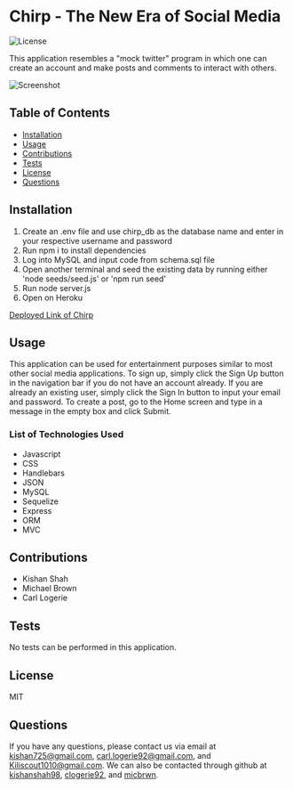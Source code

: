 # Chirp - The New Era of Social Media

![License](https://img.shields.io/badge/license-MIT-green.png)

This application resembles a "mock twitter" program in which one can create an account and make posts and comments to interact with others.

![Screenshot]()

## Table of Contents
* [Installation](#installation)
* [Usage](#usage)
* [Contributions](#contributions)
* [Tests](#tests)
* [License](#license)
* [Questions](#questions)

## Installation
1. Create an .env file and use chirp_db as the database name and enter in your respective username and password
2. Run npm i to install dependencies
3. Log into MySQL and input code from schema.sql file
4. Open another terminal and seed the existing data by running either 'node seeds/seed.js' or 'npm run seed'
5. Run node server.js
6. Open on Heroku

[Deployed Link of Chirp]()

## Usage
This application can be used for entertainment purposes similar to most other social media applications. To sign up, simply click the Sign Up button in the navigation bar if you do not have an account already. If you are already an existing user, simply click the Sign In button to input your email and password. To create a post, go to the Home screen and type in a message in the empty box and click Submit.

### List of Technologies Used

- Javascript
- CSS
- Handlebars
- JSON
- MySQL
- Sequelize
- Express
- ORM
- MVC

## Contributions
- Kishan Shah
- Michael Brown
- Carl Logerie

## Tests
No tests can be performed in this application.

## License
MIT

## Questions
If you have any questions, please contact us via email at [kishan725@gmail.com](mailto:kishan725@gmail.com), [carl.logerie92@gmail.com](mailto:carl.logerie92@gmail.com), and [Kiliscout1010@gmail.com](mailto:Kiliscout1010@gmail.com). We can also be contacted through github at [kishanshah98](https://github.com/kishanshah98), [clogerie92](https://github.com/clogerie92), and [micbrwn](https://github.com/micbrwn).
